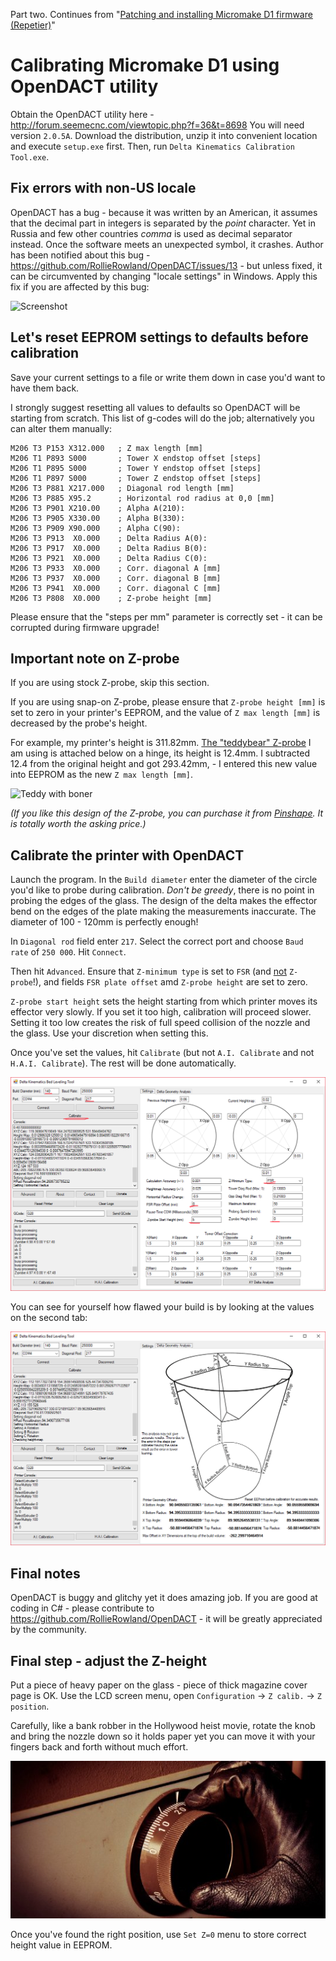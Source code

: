Part two. Continues from "[Patching and installing Micromake D1 firmware (Repetier)](https://github.com/Bougakov/Micromake-D1-3D-printer/blob/master/Installing%20custom%20firmware%.md)"

# Calibrating Micromake D1 using OpenDACT utility

Obtain the OpenDACT utility here - http://forum.seemecnc.com/viewtopic.php?f=36&t=8698 You will need version `2.0.5A`. Download the distribution, unzip it into convenient location and execute `setup.exe` first. Then, run `Delta Kinematics Calibration Tool.exe`.

## Fix errors with non-US locale

OpenDACT has a bug - because it was written by an American, it assumes that the decimal part in integers is separated by the *point* character. Yet in Russia and few other countries *comma* is used as decimal separator instead. Once the software meets an unexpected symbol, it crashes. Author has been notified about this bug - https://github.com/RollieRowland/OpenDACT/issues/13 - but unless fixed, it can be circumvented by changing "locale settings" in Windows. Apply this fix if you are affected by this bug:

![Screenshot](https://cloud.githubusercontent.com/assets/1763243/20276440/4d898040-aaad-11e6-83a2-d61963abfb82.png)

## Let's reset EEPROM settings to defaults before calibration

Save your current settings to a file or write them down in case you'd want to have them back. 

I strongly suggest resetting all values to defaults so OpenDACT will be starting from scratch. This list of g-codes will do the job; alternatively you can alter them manually:

    M206 T3 P153 X312.000   ; Z max length [mm]
    M206 T1 P893 S000       ; Tower X endstop offset [steps]
    M206 T1 P895 S000       ; Tower Y endstop offset [steps]
    M206 T1 P897 S000       ; Tower Z endstop offset [steps]
    M206 T3 P881 X217.000   ; Diagonal rod length [mm]
    M206 T3 P885 X95.2      ; Horizontal rod radius at 0,0 [mm]
    M206 T3 P901 X210.00    ; Alpha A(210):
    M206 T3 P905 X330.00    ; Alpha B(330):
    M206 T3 P909 X90.000    ; Alpha C(90):
    M206 T3 P913  X0.000    ; Delta Radius A(0):
    M206 T3 P917  X0.000    ; Delta Radius B(0):
    M206 T3 P921  X0.000    ; Delta Radius C(0):
    M206 T3 P933  X0.000    ; Corr. diagonal A [mm]
    M206 T3 P937  X0.000    ; Corr. diagonal B [mm] 
    M206 T3 P941  X0.000    ; Corr. diagonal C [mm] 
    M206 T3 P808  X0.000    ; Z-probe height [mm] 

Please ensure that the "steps per mm" parameter is correctly set - it can be corrupted during firmware upgrade!

## Important note on Z-probe

If you are using stock Z-probe, skip this section.

If you are using snap-on Z-probe, please ensure that `Z-probe height [mm]` is set to zero in your printer's EEPROM, and the value of `Z max length [mm]` is decreased by the probe's height.

For example, my printer's height is 311.82mm. [The "teddybear" Z-probe](https://www.facebook.com/groups/173676226330714/permalink/371138909917777/) I am using is attached below on a hinge, its height is 12.4mm. I subtracted 12.4 from the original height and got 293.42mm, - I entered this new value into EEPROM as the new `Z max length [mm]`.

![Teddy with boner](https://scontent-ams3-1.xx.fbcdn.net/v/t1.0-9/16195531_10158495767570354_6174518943208334893_n.jpg?oh=798154abea958b18114b8c29e6ea8d4f&oe=59636BB6)

*(If you like this design of the Z-probe, you can purchase it from [Pinshape](https://pinshape.com/items/31151-3d-printed-z-eddy-the-micromake-z-probe-e3d-v5-fits-afinibot-etc). It is totally worth the asking price.)*

## Calibrate the printer with OpenDACT

Launch the program. In the `Build diameter` enter the diameter of the circle you'd like to probe during calibration. _Don't be greedy_, there is no point in probing the edges of the glass. The design of the delta makes the effector bend on the edges of the plate making the measurements inaccurate. The diameter of 100 - 120mm is perfectly enough!

In `Diagonal rod` field enter `217`. Select the correct port and choose `Baud rate` of `250 000`. Hit `Connect`.

Then hit `Advanced`. Ensure that `Z-minimum type` is set to `FSR` (and [not](https://github.com/RollieRowland/OpenDACT/issues/14#issuecomment-288098600) `Z-probe`!), and fields `FSR plate offset` amd `Z-probe height` are set to zero. 

`Z-probe start height` sets the height starting from which printer moves its effector very slowly. If you set it too high, calibration will proceed slower. Setting it too low creates the risk of full speed collision of the nozzle and the glass. Use your discretion when setting this.

Once you've set the values, hit `Calibrate` (but not `A.I. Calibrate` and not `H.A.I. Calibrate`). The rest will be done automatically.

![OpenDact - 1st screenshot](https://raw.githubusercontent.com/Bougakov/Micromake-D1-3D-printer/master/opendact1.png)

You can see for yourself how flawed your build is by looking at the values on the second tab:

![OpenDact - 2nd screenshot](https://raw.githubusercontent.com/Bougakov/Micromake-D1-3D-printer/master/opendact2.png)

## Final notes

OpenDACT is buggy and glitchy yet it does amazing job. If you are good at coding in C# - please contribute to  https://github.com/RollieRowland/OpenDACT - it will be greatly appreciated by the community.

## Final step - adjust the Z-height

Put a piece of heavy paper on the glass - piece of thick magazine cover page is OK. Use the LCD screen menu, open `Configuration` -> `Z calib.` -> `Z position`.

Carefully, like a bank robber in the Hollywood heist movie, rotate the knob and bring the nozzle down so it holds paper yet you can move it with your fingers back and forth without much effort. 

![Bank heist](https://raw.githubusercontent.com/Bougakov/Micromake-D1-3D-printer/master/images/lock%20artist.jpg)

Once you've found the right position, use `Set Z=0` menu to store correct height value in EEPROM.
